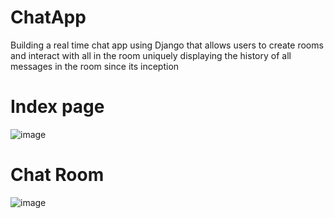 # ChatApp
Building a real time chat app using Django that allows users to create rooms and interact with all in the room uniquely displaying the history of all messages in the room since its inception


# Index page

![image](https://user-images.githubusercontent.com/91184875/221558767-3c1142a2-23bd-4189-909a-61c06e6c345e.png)

# Chat Room

![image](https://user-images.githubusercontent.com/91184875/221559345-a82c20f3-2f62-4372-9ba1-808c4476d51f.png)
